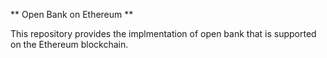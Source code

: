 ** Open Bank on Ethereum **

This repository provides the implmentation of open bank that is supported on the Ethereum blockchain. 